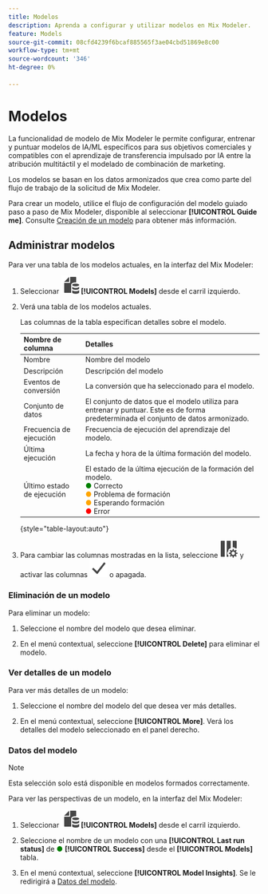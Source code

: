 ```yaml
---
title: Modelos
description: Aprenda a configurar y utilizar modelos en Mix Modeler.
feature: Models
source-git-commit: 08cfd4239f6bcaf885565f3ae04cbd51869e8c00
workflow-type: tm+mt
source-wordcount: '346'
ht-degree: 0%

---
```



# Modelos

La funcionalidad de modelo de Mix Modeler le permite configurar, entrenar y puntuar modelos de IA/ML específicos para sus objetivos comerciales y compatibles con el aprendizaje de transferencia impulsado por IA entre la atribución multitáctil y el modelado de combinación de marketing.

Los modelos se basan en los datos armonizados que crea como parte del flujo de trabajo de la solicitud de Mix Modeler.

Para crear un modelo, utilice el flujo de configuración del modelo guiado paso a paso de Mix Modeler, disponible al seleccionar **[!UICONTROL Guide me]**. Consulte [Creación de un modelo](create.md) para obtener más información.

## Administrar modelos

Para ver una tabla de los modelos actuales, en la interfaz del Mix Modeler:

1. Seleccionar ![](../assets/icons/FileData.svg) **[!UICONTROL Models]** desde el carril izquierdo.

1. Verá una tabla de los modelos actuales.

   Las columnas de la tabla especifican detalles sobre el modelo.

   | Nombre de columna | Detalles |
   |---|---|
   | Nombre | Nombre del modelo |
   | Descripción | Descripción del modelo |
   | Eventos de conversión | La conversión que ha seleccionado para el modelo. |
   | Conjunto de datos | El conjunto de datos que el modelo utiliza para entrenar y puntuar. Este es de forma predeterminada el conjunto de datos armonizado. |
   | Frecuencia de ejecución | Frecuencia de ejecución del aprendizaje del modelo. |
   | Última ejecución | La fecha y hora de la última formación del modelo. |
   | Último estado de ejecución | El estado de la última ejecución de la formación del modelo. <br/><span style="color:green">●</span> Correcto<br/><span style="color:orange">●</span> Problema de formación<br/> <span style="color:orange">●</span> Esperando formación <br/><span style="color:red">●</span> Error |

   {style="table-layout:auto"}

1. Para cambiar las columnas mostradas en la lista, seleccione ![Configuración de columna](../assets/icons/ColumnSetting.svg) y activar las columnas ![Marque](../assets/icons/Checkmark.svg) o apagada.

### Eliminación de un modelo

Para eliminar un modelo:

1. Seleccione el nombre del modelo que desea eliminar.

1. En el menú contextual, seleccione **[!UICONTROL Delete]** para eliminar el modelo.

### Ver detalles de un modelo

Para ver más detalles de un modelo:

1. Seleccione el nombre del modelo del que desea ver más detalles.

1. En el menú contextual, seleccione **[!UICONTROL More]**. Verá los detalles del modelo seleccionado en el panel derecho.



### Datos del modelo

>[!NOTE]
>
>Esta selección solo está disponible en modelos formados correctamente.
>

Para ver las perspectivas de un modelo, en la interfaz del Mix Modeler:

1. Seleccionar ![](../assets/icons/FileData.svg) **[!UICONTROL Models]** desde el carril izquierdo.

1. Seleccione el nombre de un modelo con una **[!UICONTROL Last run status]** de <span style="color:green">●</span> **[!UICONTROL Success]** desde el **[!UICONTROL Models]** tabla.

1. En el menú contextual, seleccione **[!UICONTROL Model Insights]**. Se le redirigirá a [Datos del modelo](insights.md).



